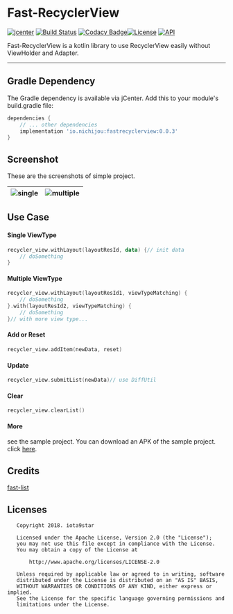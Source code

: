 # Fast-RecyclerView
[![jcenter](https://api.bintray.com/packages/iota9star/nichijou/fast-recyclerview/images/download.svg)](https://bintray.com/iota9star/nichijou/fast-recyclerview/_latestVersion) [![Build Status](https://travis-ci.org/iota9star/fast-recyclerview-android-kt.svg?branch=master)](https://travis-ci.org/iota9star/fast-recyclerview-android-kt) [![Codacy Badge](https://api.codacy.com/project/badge/Grade/745cb26d5b7849f48b2a2fc3be82270a)](https://www.codacy.com/app/iota9star/fast-recyclerview-android-kt?utm_source=github.com&amp;utm_medium=referral&amp;utm_content=iota9star/fast-recyclerview-android-kt&amp;utm_campaign=Badge_Grade)[![License](https://img.shields.io/hexpm/l/plug.svg)](https://www.apache.org/licenses/LICENSE-2.0.html) [![API](https://img.shields.io/badge/API-16%2B-green.svg?style=flat)](https://android-arsenal.com/api?level=14)

Fast-RecyclerView is a kotlin library to use RecyclerView easily without ViewHolder and Adapter.

----

## Gradle Dependency
The Gradle dependency is available via jCenter. Add this to your module's build.gradle file:
``` gradle
dependencies {
    // ... other dependencies
    implementation 'io.nichijou:fastrecyclerview:0.0.3'
}
```

## Screenshot
These are the screenshots of simple project.

| ![single](https://github.com/iota9star/fast-recyclerview-android-kt/blob/master/art/Screenshot_single.png "single") | ![multiple](https://github.com/iota9star/fast-recyclerview-android-kt/blob/master/art/Screenshot_multiple.png "multiple") |
| :------: | :------: |

## Use Case
#### Single ViewType
``` kotlin
recycler_view.withLayout(layoutResId, data) {// init data
    // doSomething
}
```

#### Multiple ViewType
``` kotlin
recycler_view.withLayout(layoutResId1, viewTypeMatching) {
    // doSomething
}.with(layoutResId2, viewTypeMatching) {
    // doSomething
}// with more view type...
```

#### Add or Reset
``` kotlin
recycler_view.addItem(newData, reset)
```
#### Update
``` kotlin
recycler_view.submitList(newData)// use DiffUtil
```
#### Clear
``` kotlin
recycler_view.clearList()
```

#### More
see the sample project. You can download an APK of the sample project. click [here](https://raw.githubusercontent.com/iota9star/fast-recyclerview-kt/master/art/simple.apk).

## Credits
[fast-list](https://github.com/dev-labs-bg/fast-list)

## Licenses
``` plain
   Copyright 2018. iota9star

   Licensed under the Apache License, Version 2.0 (the "License");
   you may not use this file except in compliance with the License.
   You may obtain a copy of the License at

       http://www.apache.org/licenses/LICENSE-2.0

   Unless required by applicable law or agreed to in writing, software
   distributed under the License is distributed on an "AS IS" BASIS,
   WITHOUT WARRANTIES OR CONDITIONS OF ANY KIND, either express or implied.
   See the License for the specific language governing permissions and
   limitations under the License.
```
